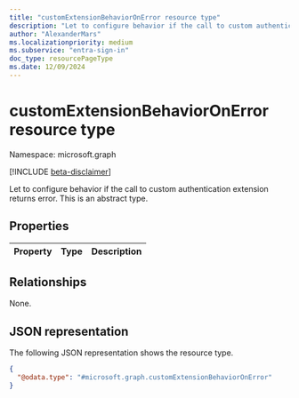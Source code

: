 ```yaml
---
title: "customExtensionBehaviorOnError resource type"
description: "Let to configure behavior if the call to custom authentication extension returns error."
author: "AlexanderMars"
ms.localizationpriority: medium
ms.subservice: "entra-sign-in"
doc_type: resourcePageType
ms.date: 12/09/2024
---
```


# customExtensionBehaviorOnError resource type

Namespace: microsoft.graph

[!INCLUDE [beta-disclaimer](../../includes/beta-disclaimer.md)]

Let to configure behavior if the call to custom authentication extension returns error.
This is an abstract type.


## Properties
|Property|Type|Description|
|:---|:---|:---|

## Relationships
None.

## JSON representation
The following JSON representation shows the resource type.
<!-- {
  "blockType": "resource",
  "@odata.type": "microsoft.graph.customExtensionBehaviorOnError"
}
-->
``` json
{
  "@odata.type": "#microsoft.graph.customExtensionBehaviorOnError"
}
```